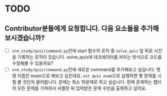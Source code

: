 # TODO

## Contributor분들에게 요청합니다. 다음 요소들을 추가해보시겠습니까?

- [ ] `orm_study/quiz/command.py`안에 start 함수의 로직 중 `solve_quiz` 앞 뒤로 시간을 기록하는 로직이 있습니다. solve_quiz에 데코레이터를 씌우는 방식으로 코드를 수정해볼 수 있을까요?
- [ ] `orm_study/quiz/command.py`안에 새로운 command를 추가해보고 싶습니다. 명령 이름은 exam으로 해보고 싶은데요. `ost quiz exam`으로 실행하면 몇 문제를 시험 볼 것인지 물어봅니다. 문제는 최소 15문제로 하고 싶습니다. 현재 존재하는 챕터의 모든 문제를 가져와서 셔플한 뒤 입력받은 문제 수만큼 출제하고 싶어요.

